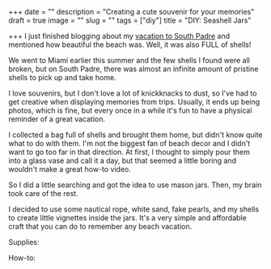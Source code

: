 +++
date = ""
description = "Creating a cute souvenir for your memories"
draft = true
image = ""
slug = ""
tags = ["diy"]
title = "DIY: Seashell Jars"

+++
I just finished blogging about my [vacation to South Padre](https://craftycody.com/life/south-padre-tx/) and mentioned how beautiful the beach was. Well, it was also FULL of shells!

We went to Miami earlier this summer and the few shells I found were all broken, but on South Padre, there was almost an infinite amount of pristine shells to pick up and take home.

I love souvenirs, but I don't love a lot of knickknacks to dust, so I've had to get creative when displaying memories from trips. Usually, it ends up being photos, which is fine, but every once in a while it's fun to have a physical reminder of a great vacation.

I collected a bag full of shells and brought them home, but didn't know quite what to do with them. I'm not the biggest fan of beach decor and I didn't want to go too far in that direction. At first, I thought to simply pour them into a glass vase and call it a day, but that seemed a little boring and wouldn't make a great how-to video.

So I did a little searching and got the idea to use mason jars. Then, my brain took care of the rest.

I decided to use some nautical rope, white sand, fake pearls, and my shells to create little vignettes inside the jars. It's a very simple and affordable craft that you can do to remember any beach vacation.

Supplies:

How-to: